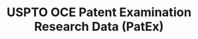 ---
bigquery: https://console.cloud.google.com/bigquery?p=patents-public-data&d=uspto_oce_pair&page=dataset
citation: 'Graham, S. Marco, A., and Miller, A. (2015). “The USPTO Patent Examination
  Research Dataset: A Window on the Process of Patent Examination.”'
contributors: Graham, S. Marco, A., Miller, A.
cost: None
description: The latest version of PatEx (referred to below as the 2020 release) contains
  detailed information on nearly 11.9 million publicly-viewable provisional and non-provisional
  patent applications to the USPTO and over 4.6 million Patent Cooperation Treaty
  (PCT) applications. It is based on data that OCE downloaded from the Patent Examination
  Data System (PEDS) in April, 2021. The PEDS data are sourced from Public PAIR. The
  first time that OCE used PEDS as the basis of PatEx was for the 2019 release. We
  took the PEDS data and organized it into the familiar PatEx data files, which are
  based on the organization of the Public PAIR portal. The data files include information
  on each application’s characteristics, prosecution history, continuation history,
  claims of foreign priority, patent term adjustment history, publication history,
  and correspondence address information.
documentation: 'For the 2019 and later releases, new technical documentation is available
  https://www.uspto.gov/sites/default/files/documents/PatEx-2019-Technical-Doc.pdf


  A document describing the 2014-2017 data sets is available and can be cited as:
  Graham, Stuart J.H. and Marco, Alan C. and Miller, Richard, The USPTO Patent Examination
  Research Dataset: A Window on the Process of Patent Examination (November 30, 2015).
  Available at SSRN: https://ssrn.com/abstract=2702637.'
last_edit: Mon, 04 Apr 2022 19:06:22 GMT
location: https://www.uspto.gov/ip-policy/economic-research/research-datasets/patent-examination-research-dataset-public-pair
maintained_by: EconomicsData@uspto.gov
related_publications: https://ssrn.com/abstract=29956744, https://ssrn.com/abstract=2702637
schema_fields: '[''wipo_pub_number'', ''parent_country_code'', ''application_number'',
  ''correspondence_postal_code'', ''appl_status_date'', ''disposal_type'', ''earliest_pgpub_date'',
  ''application_type'', ''abandon_date'', ''status_description'', ''invention_subject_matter'',
  ''inventor_name_last'', ''parent_country'', ''uspc_class'', ''correspondence_region_name'',
  ''sequence_number'', ''foreign_parent_date'', ''recorded_date'', ''patent_number'',
  ''aia_first_to_file'', ''inventor_country_name'', ''inventor_rank'', ''uspc_subclass'',
  ''examiner_id'', ''confirm_number'', ''earliest_pgpub_number'', ''wipo_pub_date'',
  ''patent_issue_date'', ''inventor_region_code'', ''small_entity_indicator'', ''child_application_number'',
  ''continuation_type'', ''examiner_name_first'', ''correspondence_street_line_2'',
  ''correspondence_name_line_2'', ''customer_number'', ''atty_docket_number'', ''inventor_name_middle'',
  ''application_number_pair'', ''child_filing_date'', ''parent_filing_date'', ''file_location'',
  ''inventor_address_type'', ''correspondence_street_line_1'', ''examiner_name_middle'',
  ''correspondence_country_name'', ''foreign_parent_id'', ''status_code'', ''filing_date'',
  ''appl_status_code'', ''event_code'', ''correspondence_name_line_1'', ''correspondence_region_code'',
  ''inventor_name_first'', ''file_location_date'', ''parent_application_number'',
  ''examiner_art_unit'', ''invention_title'', ''correspondence_city'', ''correspondence_country_code'',
  ''examiner_name_last'', ''event_description'', ''inventor_country_code'']'
shortname: patex
tags:
- patents
- legal
- history
terms_of_use: 'USPTO’s online databases are not designed or intended to be a source
  for bulk downloads of USPTO data when accessed through the website’s interfaces.
  Individuals, companies, IP addresses, or blocks of IP addresses who, in effect,
  deny or decrease service by generating unusually high numbers of database accesses
  (searches, pages, or hits), whether generated manually or in an automated fashion,
  may be denied access to USPTO servers without notice.


  Bulk data products may be separately obtained from the USPTO, either for free or
  at the cost of dissemination. For details, see information on Electronic Bulk Data
  Products: https://www.uspto.gov/learning-and-resources/electronic-bulk-data-products'
title: USPTO OCE Patent Examination Research Data (PatEx)
uuid: 4342caa7-23af-420c-b2f6-6088f133df6a
---